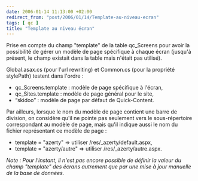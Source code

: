 ```yaml
---
date: 2006-01-14 11:13:00 +02:00
redirect_from: "post/2006/01/14/Template-au-niveau-ecran"
tags: [ qc ]
title: "Template au niveau écran"
---
```


Prise en compte du champ "template" de la table qc_Screens pour avoir la
possibilité de gérer un modèle de page spécifique à chaque écran (jusqu'à
présent, le champ existait dans la table mais n'était pas utilisé).

Global.asax.cs (pour l'url rewriting) et Common.cs (pour la propriété
stylePath) testent dans l'ordre :

* qc_Screens.template : modèle de page spécifique à l'écran,
* qc_Sites.template : modèle de page général pour le site,
* “skidoo” : modèle de page par défaut de Quick-Content.

Par ailleurs, lorsque le nom du modèle de page contient une barre de
division, on considère qu'il ne pointe pas seulement vers le sous-répertoire
correspondant au modèle de page, mais qu'il indique aussi le nom du fichier
représentant ce modèle de page :

* template = "azerty" => utiliser /res/_azerty/default.aspx,
* template = "azerty/autre" => utiliser /res/_azerty/autre.aspx.

*Note : Pour l'instant, il n'est pas encore possible de
définir la valeur du champ "template" des écrans autrement que par une mise à
jour manuelle de la base de données.*
